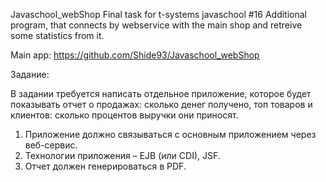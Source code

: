 Javaschool_webShop
Final task for t-systems javaschool #16
Additional program, that connects by webservice with the main shop and retreive some statistics from it.

Main app: https://github.com/Shide93/Javaschool_webShop

Задание:

В задании требуется написать отдельное приложение, которое будет показывать отчет о продажах: сколько денег получено, топ товаров и клиентов: сколько процентов выручки они приносят.

1. Приложение должно связываться с основным приложением через веб-сервис.
2. Технологии приложения – EJB (или CDI), JSF.
3. Отчет должен генерироваться в PDF.

